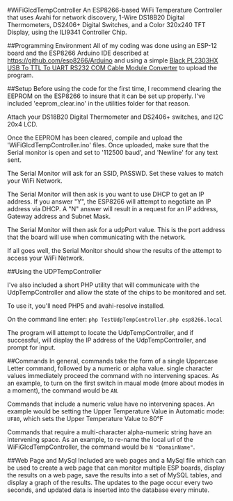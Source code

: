 #WiFiGlcdTempController
An ESP8266-based WiFi Temperature Controller that uses Avahi for network discovery, 1-Wire DS18B20 Digital Thermometers, DS2406+ Digital Switches, and a Color 320x240 TFT Display, using the ILI9341 Controller Chip.

##Programming Environment
All of my coding was done using an ESP-12 board and the ESP8266 Arduino IDE described at <a href="https://github.com/esp8266/Arduino" target="_blank">https://github.com/esp8266/Arduino</a> and using a simple <a href="http://smile.amazon.com/gp/product/B00F2F5HVK?psc=1&redirect=true&ref_=oh_aui_detailpage_o02_s00" target ="_blank">Black PL2303HX USB To TTL To UART RS232 COM Cable Module Converter</a> to upload the program.

##Setup
Before using the code for the first time, I recommend clearing the EEPROM on the ESP8266 to insure that it can be set up properly. I've included 'eeprom_clear.ino' in the utilities folder for that reason.

Attach your DS18B20 Digital Thermometer and DS2406+ switches, and I2C 20x4 LCD.
 
Once the EEPROM has been cleared, compile and upload the 'WiFiGlcdTempController.ino' files. Once uploaded, make sure that the Serial monitor is open and set to '112500 baud', and 'Newline' for any text sent.

The Serial Monitor will ask for an SSID, PASSWD. Set these values to match your WiFi Network.

The Serial Monitor will then ask is you want to use DHCP to get an IP address. If you answer "Y", the ESP8266 will attempt to negotiate an IP address via DHCP. A "N" answer will result in a request for an IP address, Gateway address and Subnet Mask.

The Serial Monitor will then ask for a udpPort value. This is the port address that the board will use when communicating with the network.

If all goes well, the Serial Monitor should show the results of the attempt to access your WiFi Network.

##Using the UDPTempController

I've also included a short PHP utility that will communicate with the UdpTempController and allow the state of the chips to be monitored and set.

To use it, you'll need PHP5 and avahi-resolve installed.

On the command line enter:
`php TestUdpTempController.php esp8266.local`

The program will attempt to locate the UdpTempController, and if successful, will display the IP address of the UdpTempController, and prompt for input.

##Commands
In general, commands take the form of a single Uppercase Letter command, followed by a numeric or alpha value. single character values immediately proceed the command with no intervening spaces.
As an example, to turn on the first switch in maual mode (more about modes in a moment), the command would be `AN`.

Commands that include a numeric value have no intervening spaces. An example would be setting the Upper Temperature Value in Automatic mode: `UF80`, which sets the Upper Temperature Value to 80&deg;F

Commands that require a multi-character alpha-numeric string have an intervening space.
As an example, to re-name the local url of the WiFiGlcdTempController, the command would be `N "DomainName"`.

##Web Page and MySql
Included are web pages and a MySql file which can be used to create a web page that can monitor multiple ESP boards, display the results on a web page, save the results into a set of MySQL tables, and display a graph of the results. The updates to the page occur every two seconds, and updated data is inserted into the database every minute.
